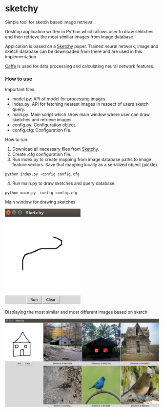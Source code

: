 # sketchy
Simple tool for sketch based image retrieval.

Desktop application written in Python which allows user to draw sektches and then retrieve the most similiar images from image database.

Application is based on a [Sketchy](http://sketchy.eye.gatech.edu) paper. Trained neural network, image and sketch database can be downloaded from there and are used in this implementation.

[Caffe](http://caffe.berkeleyvision.org) is used for data processing and calculating neural network features.

### How to use

Important files:
- model.py: API of model for processing images.
- index.py: API for fetching nearest images in respect of users sketch query.
- main.py: Main script which show main window where user can draw sketches and retrieve images.
- config.py: Configuration object.
- config.cfg: Configuration file.

How to run:
1. Download all necessary files from [Sketchy](http://sketchy.eye.gatech.edu).
2. Create .cfg configuration file.
3. Run index.py to create mapping from image database paths to image feature vectors. Save that mapping locally as a serialized object (pickle).
```
python index.py -config config.cfg
```
4. Run main.py to draw sketches and query database.
```
python main.py -config config.cfg
```


Main window for drawing sketches

![](/app_images/main.png)

Displaying the most similar and most different images based on sketch

![](/app_images/query.png)



